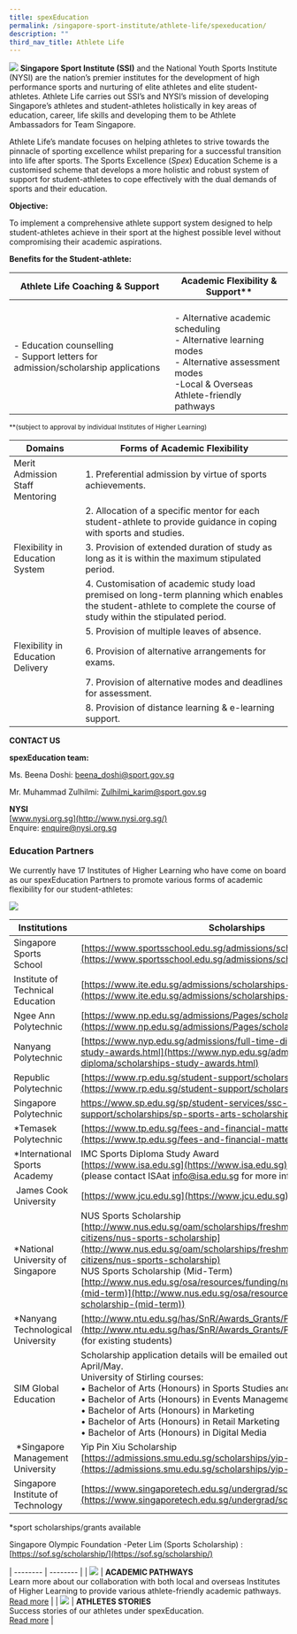 ```yaml
---
title: spexEducation
permalink: /singapore-sport-institute/athlete-life/spexeducation/
description: ""
third_nav_title: Athlete Life
---
```

![](/images/Our%20Work/Singapore%20Sports%20Institute/Athlete%20Life/SpexEducation/spexEducation-15-Apr.png)
**Singapore Sport Institute (SSI)** and the National Youth Sports Institute (NYSI) are the nation’s premier institutes for the development of high performance sports and nurturing of elite athletes and elite student-athletes. Athlete Life carries out SSI’s and NYSI’s mission of developing Singapore’s athletes and student-athletes holistically in key areas of education, career, life skills and developing them to be Athlete Ambassadors for Team Singapore. 

Athlete Life’s mandate focuses on helping athletes to strive towards the pinnacle of sporting excellence whilst preparing for a successful transition into life after sports. The Sports Excellence (*Spex*) Education Scheme is a customised scheme that develops a more holistic and robust system of support for student-athletes to cope effectively with the dual demands of sports and their education. 

**Objective:**

To implement a comprehensive athlete support system designed to help student-athletes achieve in their sport at the highest possible level without compromising their academic aspirations.

**Benefits for the Student-athlete:**

| Athlete Life Coaching & Support	 | Academic Flexibility & Support** |
| -------- | -------- | 
| - Education counselling<br>- Support letters for admission/scholarship applications | <br> - Alternative academic scheduling<br> - Alternative learning modes<br> - Alternative assessment modes<br> -Local & Overseas Athlete-friendly pathways | 

<small>\*\*(subject to approval by individual Institutes of Higher Learning)</small>


| Domains	 | Forms of Academic Flexibility | 
| -------- | -------- | 
| Merit Admission Staff Mentoring| 1. Preferential admission by virtue of sports achievements. |
|| 2. Allocation of a specific mentor for each student-athlete to provide guidance in coping with sports and studies.|
|Flexibility in Education System| 3. Provision of extended duration of study as long as it is within the maximum stipulated period.|
|| 4. Customisation of academic study load premised on long-term planning which enables the student-athlete to complete the course of study within the stipulated period.
||5. Provision of multiple leaves of absence.|
|Flexibility in Education Delivery|6. Provision of alternative arrangements for exams.|
||7. Provision of alternative modes and deadlines for assessment.|
||8. Provision of distance learning & e-learning support.|


**CONTACT US**

**spexEducation team:**

Ms. Beena Doshi: [beena_doshi@sport.gov.sg](mailto:beena_doshi@sport.gov.sg)

Mr. Muhammad Zulhilmi: [Zulhilmi_karim@sport.gov.sg](mailto:Zulhilmi_karim@sport.gov.sg)

**NYSI**  
[www.nysi.org.sg](http://www.nysi.org.sg/)  
Enquire: [enquire@nysi.org.sg](mailto:enquire@nysi.org.sg)

### **Education Partners**

We currently have 17 Institutes of Higher Learning who have come on board as our spexEducation Partners to promote various forms of academic flexibility for our student-athletes:

![](/images/Our%20Work/Singapore%20Sports%20Institute/Athlete%20Life/SpexEducation/IHL_logo_collage_2022.jpeg)

| Institutions | Scholarships |
| -------- | -------- | 
| Singapore Sports School	| [https://www.sportsschool.edu.sg/admissions/scholarships](https://www.sportsschool.edu.sg/admissions/scholarships)   |
|  Institute of Technical Education		| [https://www.ite.edu.sg/admissions/scholarships-award-and-bursaries](https://www.ite.edu.sg/admissions/scholarships-award-and-bursaries)   |
|Ngee Ann Polytechnic|[https://www.np.edu.sg/admissions/Pages/scholarships.aspx#](https://www.np.edu.sg/admissions/Pages/scholarships.aspx#)|
| Nanyang Polytechnic| [https://www.nyp.edu.sg/admissions/full-time-diploma/scholarships-study-awards.html](https://www.nyp.edu.sg/admissions/full-time-diploma/scholarships-study-awards.html)|
|Republic Polytechnic| [https://www.rp.edu.sg/student-support/scholarships-awards](https://www.rp.edu.sg/student-support/scholarships-awards)|
|Singapore Polytechnic|	 https://www.sp.edu.sg/sp/student-services/ssc-overview/student-support/scholarships/sp-sports-arts-scholarship|
| \*Temasek Polytechnic| [https://www.tp.edu.sg/fees-and-financial-matters/scholarships](https://www.tp.edu.sg/fees-and-financial-matters/scholarships)|
| \*International Sports Academy| IMC Sports Diploma Study Award <br>[https://www.isa.edu.sg](https://www.isa.edu.sg)<br>(please contact ISAat [info@isa.edu.sg](mailto:info@isa.edu.sg) for more information)|
| James Cook University| [https://www.jcu.edu.sg](https://www.jcu.edu.sg)|
|\*National University of Singapore|NUS Sports Scholarship<br>[http://www.nus.edu.sg/oam/scholarships/freshmen-singapore-citizens/nus-sports-scholarship](http://www.nus.edu.sg/oam/scholarships/freshmen-singapore-citizens/nus-sports-scholarship)<br>NUS Sports Scholarship (Mid-Term)<br>[http://www.nus.edu.sg/osa/resources/funding/nus-sports-scholarship-(mid-term)](http://www.nus.edu.sg/osa/resources/funding/nus-sports-scholarship-(mid-term))|
| \*Nanyang Technological University	| [http://www.ntu.edu.sg/has/SnR/Awards_Grants/Pages/SportsGrants.aspx](http://www.ntu.edu.sg/has/SnR/Awards_Grants/Pages/SportsGrants.aspx)<br>(for existing students)|
| SIM Global Education| Scholarship application details will be emailed out to all carded athlete in April/May.<br>University of Stirling courses:<br>• Bachelor of Arts (Honours) in Sports Studies and Marketing<br>• Bachelor of Arts (Honours) in Events Management<br>• Bachelor of Arts (Honours) in Marketing<br>• Bachelor of Arts (Honours) in Retail Marketing<br>• Bachelor of Arts (Honours) in Digital Media|
| \*Singapore Management University|Yip Pin Xiu Scholarship<br>[https://admissions.smu.edu.sg/scholarships/yip-pin-xiu-scholarship](https://admissions.smu.edu.sg/scholarships/yip-pin-xiu-scholarship)|
| Singapore Institute of Technology	| [https://www.singaporetech.edu.sg/undergrad/scholarships](https://www.singaporetech.edu.sg/undergrad/scholarships)

\*sport scholarships/grants available

Singapore Olympic Foundation -Peter Lim (Sports Scholarship) : [https://sof.sg/scholarship/](https://sof.sg/scholarship/)

| -------- | -------- | 
| ![](/images/Our%20Work/Singapore%20Sports%20Institute/Athlete%20Life/SpexEducation/04_Suzanne_Seah_Education.jpeg)    | **ACADEMIC PATHWAYS**<br>Learn more about our collaboration with both local and overseas Institutes of Higher Learning to provide various athlete-friendly academic pathways.<br>[Read more](/academic-pathways/)     | 
| ![](/images/Our%20Work/Singapore%20Sports%20Institute/Athlete%20Life/SpexEducation/VeronicaShantiPereira.png)  | **ATHLETES STORIES**<br>Success stories of our athletes under spexEducation.<br>[Read more](/athletes-stories/) |
